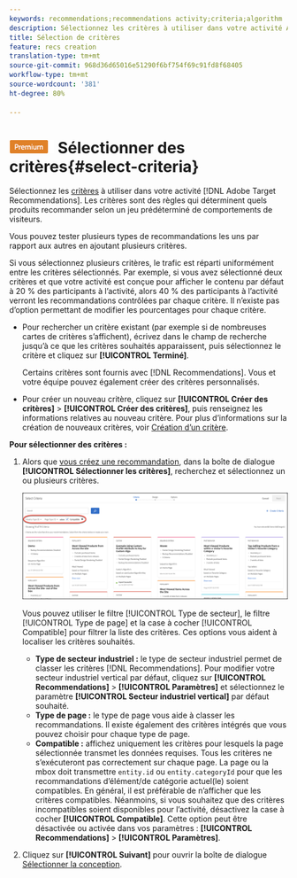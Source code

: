 ```yaml
---
keywords: recommendations;recommendations activity;criteria;algorithm
description: Sélectionnez les critères à utiliser dans votre activité Adobe Target Recommandations.
title: Sélection de critères
feature: recs creation
translation-type: tm+mt
source-git-commit: 968d36d65016e51290f6bf754f69c91fd8f68405
workflow-type: tm+mt
source-wordcount: '381'
ht-degree: 80%

---
```



# ![PREMIUM](/help/assets/premium.png) Sélectionner des critères{#select-criteria}

Sélectionnez les [critères](/help/c-recommendations/c-algorithms/algorithms.md) à utiliser dans votre activité [!DNL Adobe Target Recommendations]. Les critères sont des règles qui déterminent quels produits recommander selon un jeu prédéterminé de comportements de visiteurs.

Vous pouvez tester plusieurs types de recommandations les uns par rapport aux autres en ajoutant plusieurs critères.

Si vous sélectionnez plusieurs critères, le trafic est réparti uniformément entre les critères sélectionnés. Par exemple, si vous avez sélectionné deux critères et que votre activité est conçue pour afficher le contenu par défaut à 20 % des participants à l’activité, alors 40 % des participants à l’activité verront les recommandations contrôlées par chaque critère. Il n’existe pas d’option permettant de modifier les pourcentages pour chaque critère.

* Pour rechercher un critère existant (par exemple si de nombreuses cartes de critères s’affichent), écrivez dans le champ de recherche jusqu’à ce que les critères souhaités apparaissent, puis sélectionnez le critère et cliquez sur **[!UICONTROL Terminé]**.

   Certains critères sont fournis avec [!DNL Recommendations]. Vous et votre équipe pouvez également créer des critères personnalisés.

* Pour créer un nouveau critère, cliquez sur **[!UICONTROL Créer des critères]** > **[!UICONTROL Créer des critères]**, puis renseignez les informations relatives au nouveau critère. Pour plus d’informations sur la création de nouveaux critères, voir [Création d’un critère](/help/c-recommendations/c-algorithms/create-new-algorithm.md#task_8A9CB465F28D44899F69F38AD27352FE).

**Pour sélectionner des critères :**

1. Alors que [vous créez une recommandation](/help/c-recommendations/t-create-recs-activity/create-recs-activity.md#task_6874328773C64C44A73F0A130AD3F96F), dans la boîte de dialogue **[!UICONTROL Sélectionner les critères]**, recherchez et sélectionnez un ou plusieurs critères.

   ![Boîte de dialogue Sélection de critères](/help/c-recommendations/t-create-recs-activity/assets/filters.png)

   Vous pouvez utiliser le filtre [!UICONTROL Type de secteur], le filtre [!UICONTROL Type de page] et la case à cocher [!UICONTROL Compatible] pour filtrer la liste des critères. Ces options vous aident à localiser les critères souhaités.

   * **Type de secteur industriel :** le type de secteur industriel permet de classer les critères [!DNL Recommendations]. Pour modifier votre secteur industriel vertical par défaut, cliquez sur **[!UICONTROL Recommendations]** > **[!UICONTROL Paramètres]** et sélectionnez le paramètre **[!UICONTROL Secteur industriel vertical]** par défaut souhaité.
   * **Type de page :** le type de page vous aide à classer les recommandations. Il existe également des critères intégrés que vous pouvez choisir pour chaque type de page.
   * **Compatible :** affichez uniquement les critères pour lesquels la page sélectionnée transmet les données requises. Tous les critères ne s’exécuteront pas correctement sur chaque page. La page ou la mbox doit transmettre `entity.id` ou `entity.categoryId` pour que les recommandations d’élément/de catégorie actuel(le) soient compatibles. En général, il est préférable de n’afficher que les critères compatibles. Néanmoins, si vous souhaitez que des critères incompatibles soient disponibles pour l’activité, désactivez la case à cocher **[!UICONTROL Compatible]**. Cette option peut être désactivée ou activée dans vos paramètres : **[!UICONTROL Recommendations]** > **[!UICONTROL Paramètres]**.

1. Cliquez sur **[!UICONTROL Suivant]** pour ouvrir la boîte de dialogue [Sélectionner la conception](/help/c-recommendations/c-design-overview/design-overview.md).
